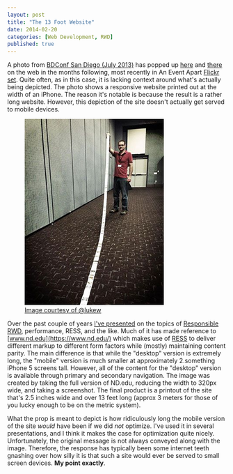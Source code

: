 ```yaml
---
layout: post
title: "The 13 Foot Website"
date: 2014-02-20
categories: [Web Development, RWD]
published: true
---
```

A photo from [BDConf San Diego (July 2013)](http://bdconf.com/events/san-diego-2013/) has popped up [here](https://twitter.com/Brett_FM/status/359372438129233920) and [there](https://twitter.com/mj3ns/status/359411090603528192) on the web in the months following, most recently in An Event Apart [Flickr](http://www.flickr.com/photos/zeldman/12637861493/in/pool-aeaatlanta14) [set](http://www.flickr.com/photos/zeldman/12637727195/in/pool-aeaatlanta14). Quite often, as in this case, it is lacking context around what's actually being depicted. The photo shows a responsive website printed out at the width of an iPhone. The reason it's notable is because the result is a rather long website. However, this depiction of the site doesn't actually get served to mobile devices.<!-- more -->

<figure class="alignright">
  <a href="https://twitter.com/lukew/status/359375570569687040">
    <img src="/images/2014/13-ft-nd-prop.jpg" alt="ND.edu if not optimized for mobile" title="ND.edu if not optimized for mobile">
    <figcaption>Image courtesy of @lukew</figcaption>
  </a>
</figure>

Over the past couple of years [I've presented](https://speakerdeck.com/erunyon) on the topics of [Responsible RWD](https://speakerdeck.com/erunyon/building-a-university-website-with-rwd-responsible-web-development), performance, RESS, and the like. Much of it has made reference to [www.nd.edu](https://www.nd.edu/) which makes use of [RESS](/2012/05/a-case-for-ress/) to deliver different markup to different form factors while (mostly) maintaining content parity. The main difference is that while the "desktop" version is extremely long, the "mobile" version is much smaller at approximately 2.something iPhone 5 screens tall. However, all of the content for the "desktop" version is available through primary and secondary navigation. The image was created by taking the full version of ND.edu, reducing the width to 320px wide, and taking a screenshot. The final product is a printout of the site that's 2.5 inches wide and over 13 feet long (approx 3 meters for those of you lucky enough to be on the metric system).

What the prop is meant to depict is how ridiculously long the mobile version of the site _would_ have been if we did _not_ optimize. I've used it in several presentations, and I think it makes the case for optimization quite nicely. Unfortunately, the original message is not always conveyed along with the image. Therefore, the response has typically been some internet teeth gnashing over how silly it is that such a site would ever be served to small screen devices. **My point exactly**.